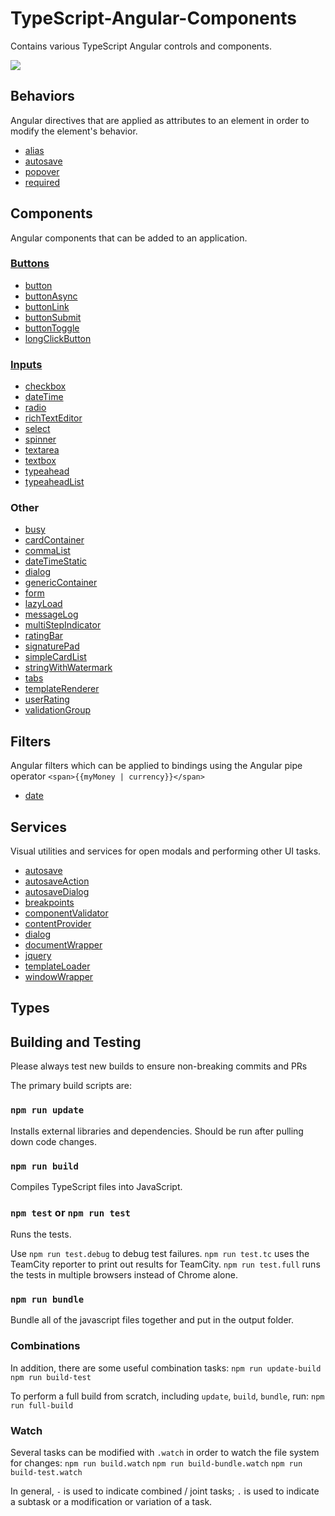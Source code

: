# TypeScript-Angular-Components
Contains various TypeScript Angular controls and components.

<img src="http://build.renovolive.com/app/rest/builds/buildType:(id:TypeScriptProjects_TypeScriptAngularComponents_BuildAndTest)/statusIcon"/>

## Behaviors
Angular directives that are applied as attributes to an element in order to modify the element's behavior.

* [alias](/source/behavior/alias/alias.md)
* [autosave](/source/behaviors/autosave/autosave.md)
* [popover](/source/behavior/popover/popover.md)
* [required](/source/behaviors/required/required.md)

## Components
Angular components that can be added to an application.

### [Buttons](/source/components/button/buttons.md)

* [button](/source/components/button/button.md)
* [buttonAsync](/source/components/buttonAsync/buttonAsync.md)
* [buttonLink](/source/components/buttonLink/buttonLink.md)
* [buttonSubmit](/source/components/buttonSubmit/buttonSubmit.md)
* [buttonToggle](/source/components/buttonToggle/buttonToggle.md)
* [longClickButton]()

### [Inputs](/source/components/input/input.md)

* [checkbox](/source/components/checkbox/checkbox.md)
* [dateTime](/source/components/dateTime/dateTime.md)
* [radio](/source/components/radio/radio.md)
* [richTextEditor]()
* [select](/source/components/select/select.md)
* [spinner](/source/components/spinner/spinner.md)
* [textarea](/source/components/textarea/textarea.md)
* [textbox](/source/components/textbox/textbox.md)
* [typeahead](/source/components/typeahead/typeahead.md)
* [typeaheadList]()

### Other
* [busy](/source/components/busy/busy.md)
* [cardContainer]()
* [commaList](/source/components/commaList/commaList.md)
* [dateTimeStatic](/source/components/dateTimeStatic/dateTimeStatic.md)
* [dialog](/source/components/dialog/dialog.md)
* [genericContainer](/source/components/genericContainer/genericContainer.md)
* [form](/source/components/form/form.md)
* [lazyLoad](/source/components/lazyLoad/lazyLoad.md)
* [messageLog]()
* [multiStepIndicator]()
* [ratingBar]()
* [signaturePad]()
* [simpleCardList]()
* [stringWithWatermark]()
* [tabs]()
* [templateRenderer]()
* [userRating]()
* [validationGroup]()

## Filters
Angular filters which can be applied to bindings using the Angular pipe operator `<span>{{myMoney | currency}}</span>`

* [date](/source/filters/date/date.filter.md)

## Services
Visual utilities and services for open modals and performing other UI tasks.

* [autosave]()
* [autosaveAction]()
* [autosaveDialog]()
* [breakpoints]()
* [componentValidator]()
* [contentProvider]()
* [dialog]()
* [documentWrapper]()
* [jquery]()
* [templateLoader]()
* [windowWrapper]()

## Types


## Building and Testing
Please always test new builds to ensure non-breaking commits and PRs

The primary build scripts are:
### `npm run update`
Installs external libraries and dependencies. Should be run after pulling down code changes.

### `npm run build`
Compiles TypeScript files into JavaScript.

### `npm test` or `npm run test`
Runs the tests.

Use `npm run test.debug` to debug test failures.
`npm run test.tc` uses the TeamCity reporter to print out results for TeamCity.
`npm run test.full` runs the tests in multiple browsers instead of Chrome alone.

### `npm run bundle`
Bundle all of the javascript files together and put in the output folder.

### Combinations
In addition, there are some useful combination tasks:
`npm run update-build`
`npm run build-test`

To perform a full build from scratch, including `update`, `build`, `bundle`, run:
`npm run full-build`

### Watch
Several tasks can be modified with `.watch` in order to watch the file system for changes:
`npm run build.watch`
`npm run build-bundle.watch`
`npm run build-test.watch`

In general, `-` is used to indicate combined / joint tasks; `.` is used to indicate a subtask or a modification or variation of a task.